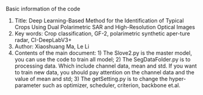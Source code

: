 Basic information of the code
1. Title: Deep Learning-Based Method for the Identification of Typical Crops Using Dual Polarimetric SAR and High-Resolution Optical Images
2. Key words: Crop classification, GF-2, polarimetric synthetic aper-ture radar, CI-DeepLabV3+
3. Author: Xiaoshuang Ma, Le Li
4. Contents of the main document: 1)  The Slove2.py is the master model, you can use the code to train all model; 2) The SegDataFolder.py is to processing data. Which include channel data, mean and std. If you want to train new data, you should pay attention on the channel data and the value of mean and std; 3) The getSetting.py is to change the hyper-parameter such as optimizer, scheduler, criterion, backbone et.al.

